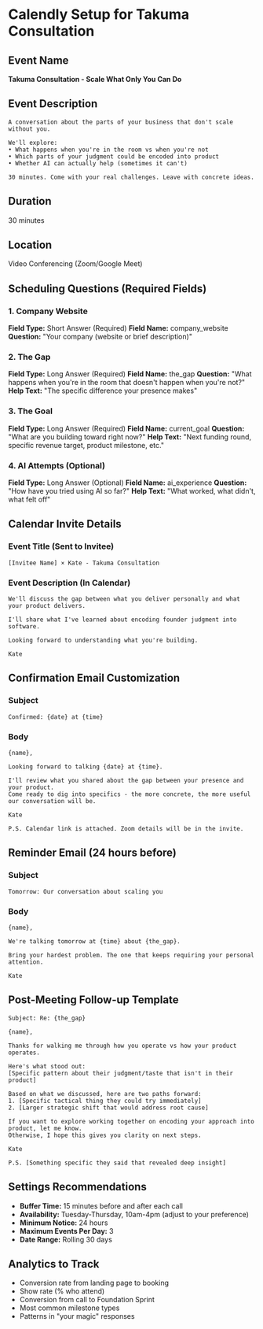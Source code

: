 # Calendly Setup for Takuma Consultation

## Event Name
**Takuma Consultation - Scale What Only You Can Do**

## Event Description
```
A conversation about the parts of your business that don't scale without you.

We'll explore:
• What happens when you're in the room vs when you're not
• Which parts of your judgment could be encoded into product
• Whether AI can actually help (sometimes it can't)

30 minutes. Come with your real challenges. Leave with concrete ideas.
```

## Duration
30 minutes

## Location
Video Conferencing (Zoom/Google Meet)

## Scheduling Questions (Required Fields)

### 1. Company Website
**Field Type:** Short Answer (Required)
**Field Name:** company_website
**Question:** "Your company (website or brief description)"

### 2. The Gap
**Field Type:** Long Answer (Required)
**Field Name:** the_gap
**Question:** "What happens when you're in the room that doesn't happen when you're not?"
**Help Text:** "The specific difference your presence makes"

### 3. The Goal
**Field Type:** Long Answer (Required)
**Field Name:** current_goal
**Question:** "What are you building toward right now?"
**Help Text:** "Next funding round, specific revenue target, product milestone, etc."

### 4. AI Attempts (Optional)
**Field Type:** Long Answer (Optional)
**Field Name:** ai_experience
**Question:** "How have you tried using AI so far?"
**Help Text:** "What worked, what didn't, what felt off"

## Calendar Invite Details

### Event Title (Sent to Invitee)
```
[Invitee Name] × Kate - Takuma Consultation
```

### Event Description (In Calendar)
```
We'll discuss the gap between what you deliver personally and what your product delivers.

I'll share what I've learned about encoding founder judgment into software.

Looking forward to understanding what you're building.

Kate
```

## Confirmation Email Customization

### Subject
```
Confirmed: {date} at {time}
```

### Body
```
{name},

Looking forward to talking {date} at {time}.

I'll review what you shared about the gap between your presence and your product.
Come ready to dig into specifics - the more concrete, the more useful our conversation will be.

Kate

P.S. Calendar link is attached. Zoom details will be in the invite.
```

## Reminder Email (24 hours before)

### Subject
```
Tomorrow: Our conversation about scaling you
```

### Body
```
{name},

We're talking tomorrow at {time} about {the_gap}.

Bring your hardest problem. The one that keeps requiring your personal attention.

Kate
```

## Post-Meeting Follow-up Template

```
Subject: Re: {the_gap}

{name},

Thanks for walking me through how you operate vs how your product operates.

Here's what stood out:
[Specific pattern about their judgment/taste that isn't in their product]

Based on what we discussed, here are two paths forward:
1. [Specific tactical thing they could try immediately]
2. [Larger strategic shift that would address root cause]

If you want to explore working together on encoding your approach into product, let me know.
Otherwise, I hope this gives you clarity on next steps.

Kate

P.S. [Something specific they said that revealed deep insight]
```

## Settings Recommendations

- **Buffer Time:** 15 minutes before and after each call
- **Availability:** Tuesday-Thursday, 10am-4pm (adjust to your preference)
- **Minimum Notice:** 24 hours
- **Maximum Events Per Day:** 3
- **Date Range:** Rolling 30 days

## Analytics to Track

- Conversion rate from landing page to booking
- Show rate (% who attend)
- Conversion from call to Foundation Sprint
- Most common milestone types
- Patterns in "your magic" responses